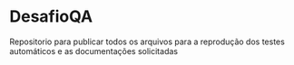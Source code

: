 # DesafioQA
Repositorio para publicar todos os arquivos para a reprodução dos testes automáticos e as documentações solicitadas
